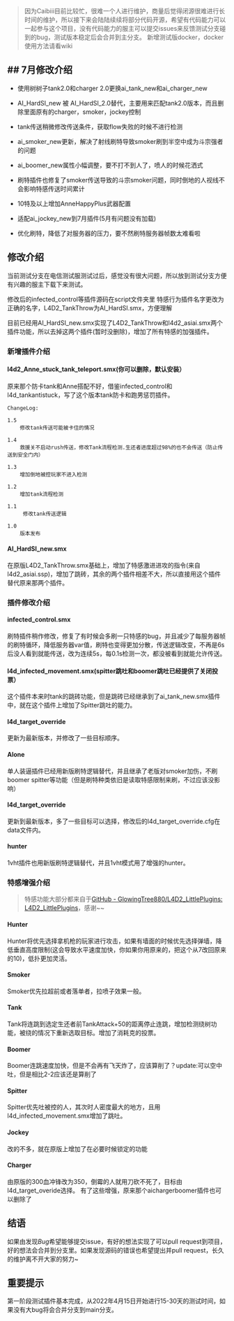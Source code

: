 > 因为Caibiii目前比较忙，很难一个人进行维护，商量后觉得闭源很难进行长时间的维护，所以接下来会陆陆续续将部分代码开源，希望有代码能力可以一起参与这个项目，没有代码能力的服主可以提交issues来反馈测试分支碰到的bug，测试版本稳定后会合并到主分支。
> 新增测试版docker，docker使用方法请看wiki

## ## 7月修改介绍

- 使用树树子tank2.0和charger 2.0更换ai_tank_new和ai_charger_new

- AI_HardSI_new 被 AI_HardSI_2.0替代，主要用来匹配tank2.0版本，而且删除里面原有的charger，smoker，jockey控制

- tank传送稍微修改传送条件，获取flow失败的时候不进行检测

- ai_smoker_new更新，解决了射线刷特导致smoker刷到半空中成为斗宗强者的问题

- ai_boomer_new属性小幅调整，要不打不到人了，喷人的时候花洒式

- 刷特插件也修复了smoker传送导致的斗宗smoker问题，同时倒地的人视线不会影响特感传送时间累计

- 10特及以上增加AnneHappyPlus武器配置

- 适配ai_jockey_new到7月插件(5月有问题没有加载)

- 优化刷特，降低了对服务器的压力，要不然刷特服务器帧数太难看啦

## 修改介绍

当前测试分支在电信测试服测试过后，感觉没有很大问题，所以放到测试分支方便有兴趣的服主下载下来测试。

修改后的infected_control等插件源码在script文件夹里
特感行为插件名字更改为正确的名字，L4D2_TankThrow为AI_HardSI.smx，方便理解

目前已经用AI_HardSI_new.smx实现了L4D2_TankThrow和l4d2_asiai.smx两个插件功能，所以去掉这两个插件(暂时没删除)，增加了所有特感的加强插件。

### 新增插件介绍

#### l4d2_Anne_stuck_tank_teleport.smx(你可以删除，默认安装）

原来那个防卡tank和Anne搭配不好，借鉴infected_control和l4d_tankantistuck，写了这个版本tank防卡和跑男惩罚插件。

    ChangeLog:
    
    1.5
        修改tank传送可能被卡住的情况
    
    1.4
        救援关不启动rush传送，修改Tank流程检测.生还者进度超过98%的也不会传送（防止传送到安全门内）
    
    1.3 
        增加倒地被控玩家不进入检测
    
    1.2 
        增加tank流程检测
    
    1.1 
         修改tank传送逻辑
    
    1.0 
        版本发布

#### AI_HardSI_new.smx

在原版L4D2_TankThrow.smx基础上，增加了特感激进进攻的指令(来自 l4d2_asiai.ssp)，增加了跳砖，其余的两个插件相差不大，所以直接用这个插件替代原来那两个插件。

### 插件修改介绍

#### infected_control.smx

刷特插件稍作修改，修复了有时候会多刷一只特感的bug，并且减少了每服务器帧的刷特循环，降低服务器var值，刷特也变得更加分散，传送逻辑改变，不再是6s后没人看到就能传送，改为连续5s，每0.1s检测一次，都没被看到就能允许传送。

#### l4d_infected_movement.smx(spitter跳吐和boomer跳吐已经提供了关闭投票）

这个插件本来时tank的跳砖功能，但是跳砖已经继承到了ai_tank_new.smx插件中，就在这个插件上增加了Spitter跳吐的能力。

#### l4d_target_override

更新为最新版本，并修改了一些目标顺序。

#### Alone

单人装逼插件已经用新版刷特逻辑替代，并且继承了老版对smoker加伤，不刷boomer spitter等功能（但是刷特种类依旧是读取特感限制来刷，不过应该没影响）

#### l4d_target_override

更新到最新版本，多了一些目标可以选择，修改后的l4d_target_override.cfg在data文件内。

#### hunter

1vht插件也用新版刷特逻辑替代，并且1vht模式用了增强的hunter。

### 特感增强介绍

> 特感功能大部分都来自于[GitHub - GlowingTree880/L4D2_LittlePlugins: L4D2_LittlePlugins](https://github.com/GlowingTree880/L4D2_LittlePlugins)，感谢~~

#### Hunter

Hunter将优先选择拿机枪的玩家进行攻击，如果有墙面的时候优先选择弹墙，降低垂直高度限制(这会导致水平速度加快，你如果你用原来的，把这个从7改回原来的10)，低扑更加灵活。

#### Smoker

Smoker优先拉超前或者落单者，拉喷子效果一般。

#### Tank

Tank将连跳到选定生还者前TankAttack+50的距离停止连跳，增加检测绕树功能，被绕的情况下重新选取目标。增加了消耗克的投票。

#### Boomer

Boomer连跳速度加快，但是不会再有飞天炸了，应该算削了？update:可以空中吐，但是相比2-2应该还是算削了

#### Spitter

Spitter优先吐被控的人，其次时人密度最大的地方，且用l4d_infected_movement.smx增加了跳吐。

#### Jockey

改的不多，就在原版上增加了在必要时候锁定的功能

#### Charger

由原版的300血冲锋改为350，倒霉的人就用刀砍不死了，目标由l4d_target_overide选择。
有了这些增强，原来那个aichargerboomer插件也可以删除了

## 结语

如果由发现*Bug*希望能够提交issue，有好的想法实现了可以pull request到项目，好的想法会合并到分支里。如果发现源码的错误也希望提出并pull request，长久的维护离不开大家的努力~

## 重要提示

第一阶段测试插件基本完成，从2022年4月15日开始进行15-30天的测试时间，如果没有大bug将会合并分支到main分支。
